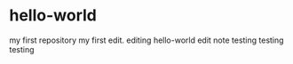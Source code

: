 # hello-world
my first repository
my first edit. editing hello-world edit  note
testing 
testing
testing
